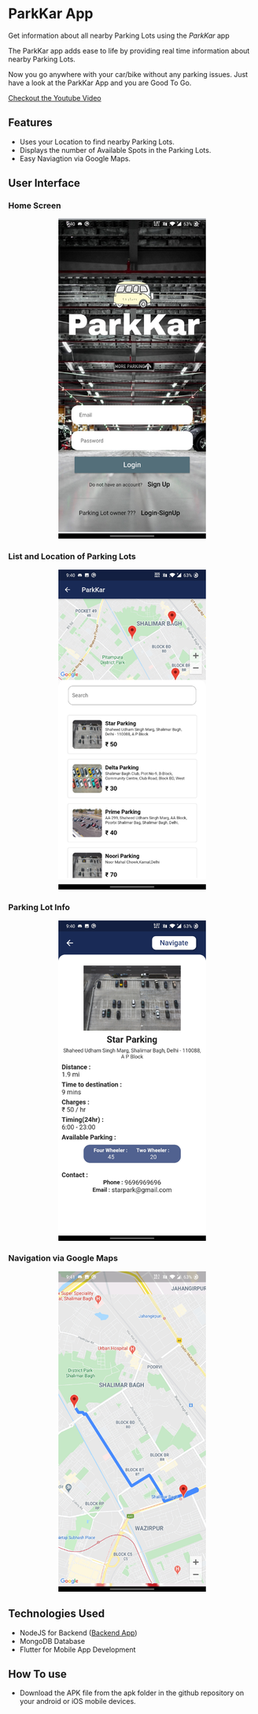# ParkKar App

Get information about all nearby Parking Lots using the <i>ParkKar</i> app

The ParkKar app adds ease to life by providing real time information about nearby Parking Lots. 

Now you go anywhere with your car/bike without any parking issues. Just have a look at the ParkKar App and you are Good To Go.


<a href="https://youtu.be/byUXP8DwfmM" target="_blank">Checkout the Youtube Video</i></a>
## Features

* Uses your Location to find nearby Parking Lots.
* Displays the number of Available Spots in the Parking Lots.
* Easy Naviagtion via Google Maps.


## User Interface

### Home Screen
<p align="center">
<img src="https://github.com/vinaydahiya04/ParkKar/blob/master/images/homePage.jpg" width="300" margin="auto"/>
</p>

### List and Location of Parking Lots
<p align="center">
<img src="https://github.com/vinaydahiya04/ParkKar/blob/master/images/parkingLots.jpg" width="300" margin="auto"/>
</p>

### Parking Lot Info
<p align="center">
<img src="https://github.com/vinaydahiya04/ParkKar/blob/master/images/parkingLotInfo.jpg" width = "300" margin="auto"/>
</p>

### Navigation via Google Maps
<p align="center">
<img src="https://github.com/vinaydahiya04/ParkKar/blob/master/images/Navigation.jpg" width = "300" margin="auto"/>
</p>

## Technologies Used

* NodeJS for Backend (<a href="https://park-kar-server.herokuapp.com/">Backend App</a>)
* MongoDB Database
* Flutter for Mobile App Development

## How To use
* Download the APK file from the apk folder in the github repository on your android or iOS mobile devices.

